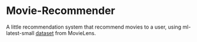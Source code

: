 # Movie-Recommender

A little recommendation system that recommend movies to a user, using ml-latest-small [dataset](https://grouplens.org/datasets/movielens/) from MovieLens.

